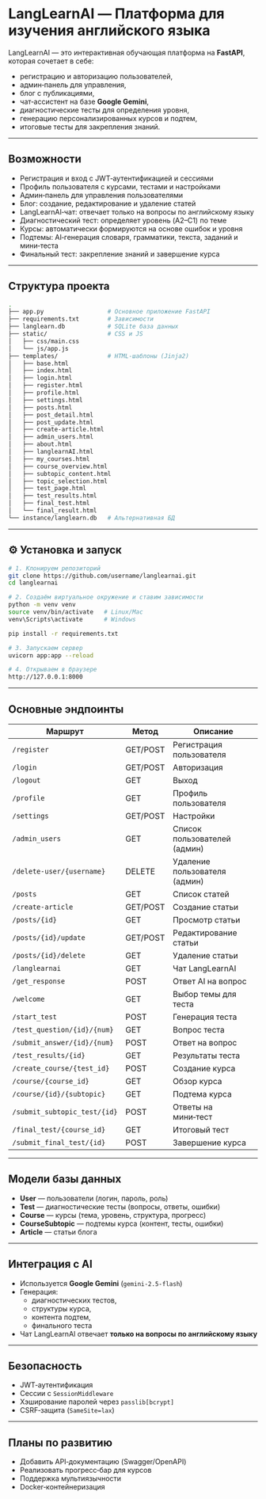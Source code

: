 # LangLearnAI — Платформа для изучения английского языка

LangLearnAI — это интерактивная обучающая платформа на **FastAPI**, которая сочетает в себе:  
- регистрацию и авторизацию пользователей,  
- админ‑панель для управления,  
- блог с публикациями,  
- чат‑ассистент на базе **Google Gemini**,  
- диагностические тесты для определения уровня,  
- генерацию персонализированных курсов и подтем,  
- итоговые тесты для закрепления знаний.  

---

## Возможности

- Регистрация и вход с JWT‑аутентификацией и сессиями  
- Профиль пользователя с курсами, тестами и настройками  
- Админ‑панель для управления пользователями  
- Блог: создание, редактирование и удаление статей  
- LangLearnAI‑чат: отвечает только на вопросы по английскому языку  
- Диагностический тест: определяет уровень (A2–C1) по теме  
- Курсы: автоматически формируются на основе ошибок и уровня  
- Подтемы: AI‑генерация словаря, грамматики, текста, заданий и мини‑теста  
- Финальный тест: закрепление знаний и завершение курса  

---

## Структура проекта

```bash
.
├── app.py                  # Основное приложение FastAPI
├── requirements.txt        # Зависимости
├── langlearn.db            # SQLite база данных
├── static/                 # CSS и JS
│   ├── css/main.css
│   └── js/app.js
├── templates/              # HTML-шаблоны (Jinja2)
│   ├── base.html
│   ├── index.html
│   ├── login.html
│   ├── register.html
│   ├── profile.html
│   ├── settings.html
│   ├── posts.html
│   ├── post_detail.html
│   ├── post_update.html
│   ├── create-article.html
│   ├── admin_users.html
│   ├── about.html
│   ├── langlearnAI.html
│   ├── my_courses.html
│   ├── course_overview.html
│   ├── subtopic_content.html
│   ├── topic_selection.html
│   ├── test_page.html
│   ├── test_results.html
│   ├── final_test.html
│   └── final_result.html
└── instance/langlearn.db   # Альтернативная БД
```

---

## ⚙️ Установка и запуск

```bash
# 1. Клонируем репозиторий
git clone https://github.com/username/langlearnai.git
cd langlearnai

# 2. Создаём виртуальное окружение и ставим зависимости
python -m venv venv
source venv/bin/activate   # Linux/Mac
venv\Scripts\activate      # Windows

pip install -r requirements.txt

# 3. Запускаем сервер
uvicorn app:app --reload

# 4. Открываем в браузере
http://127.0.0.1:8000
```

---

## Основные эндпоинты

| Маршрут                     | Метод | Описание |
|------------------------------|-------|----------|
| `/register`                  | GET/POST | Регистрация пользователя |
| `/login`                     | GET/POST | Авторизация |
| `/logout`                    | GET   | Выход |
| `/profile`                   | GET   | Профиль пользователя |
| `/settings`                  | GET/POST | Настройки |
| `/admin_users`               | GET   | Список пользователей (админ) |
| `/delete-user/{username}`    | DELETE | Удаление пользователя (админ) |
| `/posts`                     | GET   | Список статей |
| `/create-article`            | GET/POST | Создание статьи |
| `/posts/{id}`                | GET   | Просмотр статьи |
| `/posts/{id}/update`         | GET/POST | Редактирование статьи |
| `/posts/{id}/delete`         | GET   | Удаление статьи |
| `/langlearnai`               | GET   | Чат LangLearnAI |
| `/get_response`              | POST  | Ответ AI на вопрос |
| `/welcome`                   | GET   | Выбор темы для теста |
| `/start_test`                | POST  | Генерация теста |
| `/test_question/{id}/{num}`  | GET   | Вопрос теста |
| `/submit_answer/{id}/{num}`  | POST  | Ответ на вопрос |
| `/test_results/{id}`         | GET   | Результаты теста |
| `/create_course/{test_id}`   | POST  | Создание курса |
| `/course/{course_id}`        | GET   | Обзор курса |
| `/course/{id}/{subtopic}`    | GET   | Подтема курса |
| `/submit_subtopic_test/{id}` | POST  | Ответы на мини‑тест |
| `/final_test/{course_id}`    | GET   | Итоговый тест |
| `/submit_final_test/{id}`    | POST  | Завершение курса |

---

## Модели базы данных

- **User** — пользователи (логин, пароль, роль)  
- **Test** — диагностические тесты (вопросы, ответы, ошибки)  
- **Course** — курсы (тема, уровень, структура, прогресс)  
- **CourseSubtopic** — подтемы курса (контент, тесты, ошибки)  
- **Article** — статьи блога  

---

## Интеграция с AI

- Используется **Google Gemini** (`gemini-2.5-flash`)  
- Генерация:  
  - диагностических тестов,  
  - структуры курса,  
  - контента подтем,  
  - финального теста  
- Чат LangLearnAI отвечает **только на вопросы по английскому языку**  

---

## Безопасность

- JWT‑аутентификация  
- Сессии с `SessionMiddleware`  
- Хэширование паролей через `passlib[bcrypt]`  
- CSRF‑защита (`SameSite=lax`)  

---

## Планы по развитию

- Добавить API‑документацию (Swagger/OpenAPI)  
- Реализовать прогресс‑бар для курсов  
- Поддержка мультиязычности  
- Docker‑контейнеризация  
